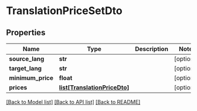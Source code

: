 # TranslationPriceSetDto

## Properties
Name | Type | Description | Notes
------------ | ------------- | ------------- | -------------
**source_lang** | **str** |  | [optional] 
**target_lang** | **str** |  | [optional] 
**minimum_price** | **float** |  | [optional] 
**prices** | [**list[TranslationPriceDto]**](TranslationPriceDto.md) |  | [optional] 

[[Back to Model list]](../README.md#documentation-for-models) [[Back to API list]](../README.md#documentation-for-api-endpoints) [[Back to README]](../README.md)

